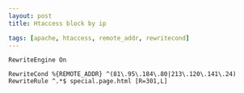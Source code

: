 ```yaml
---
layout: post
title: Htaccess block by ip

tags: [apache, htaccess, remote_addr, rewritecond]
---
```


    RewriteEngine On

    RewriteCond %{REMOTE_ADDR} ^(81\.95\.184\.80|213\.120\.141\.24)
    RewriteRule ^.*$ special.page.html [R=301,L]
